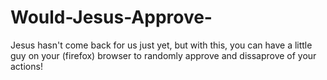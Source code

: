 # Would-Jesus-Approve-
Jesus hasn't come back for us just yet, but with this, you can have a little guy on your (firefox) browser to randomly approve and dissaprove of your actions!
